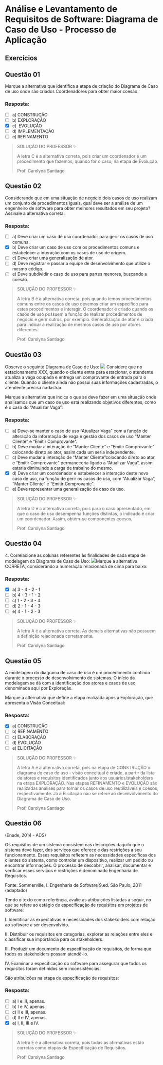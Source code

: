 # Análise e Levantamento de Requisitos de Software: Diagrama de Caso de Uso - Processo de Aplicação

## Exercícios


## Questão 01 
Marque a alternativa que identifica a etapa de criação do Diagrama de Caso de uso onde são criados Coordenadores para obter maior coesão:

### Resposta:
- [ ] a) CONSTRUÇÃO
- [ ] b) ​EXPLORAÇÃO
- [x] c) ​ EVOLUÇÃO
- [ ] d) ​IMPLEMENTAÇÃO
- [ ] e) ​REFINAMENTO

> SOLUÇÃO DO PROFESSOR ✨
>
> ​A letra C é a alternativa correta, pois criar um coordenador é um procedimento que fazemos, quando for o caso, na etapa de Evolução.
>
> Prof. Carolyna Santiago


## Questão 02 
Considerando que em uma situação de negócio dois casos de uso realizam um conjunto de procedimentos iguais, qual deve ser a análise de um engenheiro de software para obter melhores resultados em seu projeto? Assinale a alternativa correta:

### Resposta:
- [ ] a) Deve criar um caso de uso coordenador para gerir os casos de uso comuns.
- [x] b) ​Deve criar um caso de uso com os procedimentos comuns e estabelecer a interação com os casos de uso de origem.
- [ ] c) ​Deve criar uma generalização de ator.
- [ ] d) ​Deve registrar e passar a equipe de desenvolvimento que utilize o mesmo código.
- [ ] e) ​Deve subdividir o caso de uso para partes menores, buscando a coesão.

> SOLUÇÃO DO PROFESSOR ✨
>
> ​A letra B é a alternativa correta, pois quando temos procedimentos comuns entre os casos de uso devemos criar um específico para estes procedimentos e interagir. O coordenador é criado quando os casos de uso possuem a função de realizar procedimentos de negócio e gerir outros, por exemplo. Generalização de ator é criada para indicar a realização de mesmos casos de uso por atores diferentes.
>
> Prof. Carolyna Santiago


## Questão 03 
Observe o seguinte Diagrama de Caso de Uso:
<img src="./questao-03.png" />
Considere que no estacionamento XXX, quando o cliente entra para estacionar, o atendente atualiza a vaga ocupada e entrega um comprovante de entrada para o cliente. Quando o cliente ainda não possui suas informações cadastradas, o atendente precisa cadastrar.

Marque a alternativa que indica o que se deve fazer em uma situação onde analisamos que um caso de uso está realizando objetivos diferentes, como é o caso do “Atualizar Vaga”:

### Resposta:
- [ ] a) Deve-se manter o caso de uso “Atualizar Vaga” com a função de alteração da informação de vaga e gestão dos casos de uso “Manter Cliente” e “Emitir Comprovante".
- [ ] b) ​Deve mudar a interação de “Manter Cliente” e “Emitir Comprovante" colocando direto ao ator, assim cada um seria independente.
- [ ] c) ​Deve mudar a interação de “Manter Cliente”colocando direto ao ator,  e “Emitir Comprovante" permaneceria ligado a “Atualizar Vaga”, assim estaria diminuindo a carga de trabalho do mesmo.
- [x] d) ​Deve criar um coordenador e estabelecer a interação deste novo caso de uso, na função de gerir os casos de uso, com “Atualizar Vaga”, “Manter Cliente” e “Emitir Comprovante".
- [ ] e) ​Deve representar uma generalização de caso de uso.

> SOLUÇÃO DO PROFESSOR ✨
>
> ​A letra D é a alternativa correta, pois para o caso apresentado, em que o caso de uso desempenha funções distintas, o indicado é criar um coordenador. Assim, obtém-se componentes coesos.
>
> Prof. Carolyna Santiago


## Questão 04 
​4. Correlacione as colunas referentes às finalidades de cada etapa de modelagem do Diagrama de Caso de Uso:
<img src="./questao-04.png" />
​Marque a alternativa CORRETA, considerando a numeração relacionada de cima para baixo:

### Resposta:
- [x] a) 3 - 4 - 2 - 1
- [ ] b) ​4 - 3 - 1 - 2
- [ ] c) ​1 - 2 - 3 - 4
- [ ] d) 2 - 1 - 4 - 3
- [ ] e) ​4 - 1 - 2 - 3

> SOLUÇÃO DO PROFESSOR ✨
>
> ​A letra A é a alternativa correta. As demais alternativas não possuem a definição relacionada corretamente.
>
> Prof. Carolyna Santiago


## Questão 05 
A modelagem do diagrama de caso de uso é um procedimento contínuo durante o processo de desenvolvimento de sistemas. O início da modelagem se dá com a identificação dos atores e casos de uso, denominada aqui por Exploração.

Marque a alternativa que define a etapa realizada após a Exploração, que apresenta a Visão Conceitual:

### Resposta:
- [x] a) CONSTRUÇÃO
- [ ] b) ​REFINAMENTO
- [ ] c) ​ELABORAÇÃO
- [ ] d) ​EVOLUÇÃO
- [ ] e) ​ELICITAÇÃO

> SOLUÇÃO DO PROFESSOR ✨
>
> ​A letra A é a alternativa correta, pois na etapa de CONSTRUÇÃO o diagrama de caso de uso - visão conceitual é criado, a partir da lista de atores e requisitos identificados junto aos usuários/stakeholders na etapa EXPLORAÇÃO. Nas etapas REFINAMENTO e EVOLUÇÃO são realizadas análises para tornar os casos de uso reutilizáveis e coesos, respectivamente. Já a Elicitação não se refere ao desenvolvimento do Diagrama de Caso de Uso.
>
> Prof. Carolyna Santiago


## Questão 06 
(Enade, 2014 - ADS)

Os requisitos de um sistema consistem nas descrições daquilo que o sistema deve fazer, dos serviços que oferece e das restrições a seu funcionamento.  Esses requisitos refletem as necessidades específicas dos clientes do sistema, como controlar um dispositivo, realizar um pedido ou encontrar informações.  O processo de descobrir, analisar, documentar e verificar esses serviços e restrições é denominado Engenharia de Requisitos.

Fonte: Sommerville, I. Engenharia de Software 9.ed. São Paulo, 2011 (adaptado)

Tendo o texto como referência, avalie as atribuições listadas a seguir, no que se refere ao estágio de especificação de requisitos em projetos de software:

I.   Identificar as expectativas e necessidades dos stakekolders com relação ao software a ser desenvolvido.

II. Distribuir os requisitos em categorias, explorar as relações entre eles e classificar sua importância para os stakeholders.

III. Produzir um documento de especificação de requisitos, de forma que todos os stakeholders possam atendê-lo.

IV.    Examinar a especificação do software para assegurar que todos os requisitos foram definidos sem inconsistências.

São atribuições na etapa de especificação de requisitos:

### Resposta:
- [ ] a) I e III, apenas.
- [ ] b) ​I e IV, apenas.
- [ ] c) ​II e III, apenas.
- [ ] d) ​II e IV, apenas.
- [x] e) ​I, II, III e IV.

> SOLUÇÃO DO PROFESSOR ✨
>
> ​A letra E é a alternativa correta, pois todas as afirmativas estão corretas como etapas da Especificação de Requisitos.
>
> Prof. Carolyna Santiago